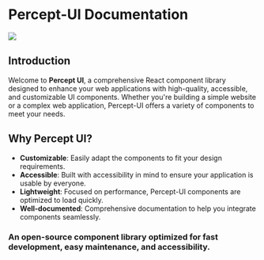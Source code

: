 # Percept-UI Documentation

<img src="https://github.com/perceptui/docs/blob/main/assets/preview.png"/>

## Introduction

Welcome to **Percept UI**, a comprehensive React component library designed to enhance your web applications with high-quality, accessible, and customizable UI components. Whether you're building a simple website or a complex web application, Percept-UI offers a variety of components to meet your needs.

## Why Percept UI?

- **Customizable**: Easily adapt the components to fit your design requirements.
- **Accessible**: Built with accessibility in mind to ensure your application is usable by everyone.
- **Lightweight**: Focused on performance, Percept-UI components are optimized to load quickly.
- **Well-documented**: Comprehensive documentation to help you integrate components seamlessly.

<h3>An open-source component library optimized for fast development, easy maintenance, and accessibility.</h3>

<!-- ## Quickstart

**The easiest way to get started with Percept UI is by installing it.**

```code

npm install percept-ui

```

## Documentation

For full documentation, visit [DOCUMENTATION](https://docs-percept-ui.vercel.app/docs/getting-started).

## Community

Join our community to get help, share your knowledge, and stay updated on the latest developments.

## How to contribute

Go to [CONTRIBUTING File](https://github.com/CuriousCoder00/percept-ui/tree/main/.github/CONTRIBUTING.md) and follow instructions to contribute to this project. -->